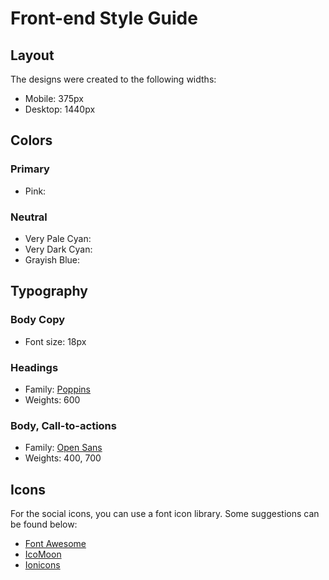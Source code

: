 # Front-end Style Guide

## Layout

The designs were created to the following widths:

- Mobile: 375px
- Desktop: 1440px

## Colors

### Primary

- Pink: 

### Neutral

- Very Pale Cyan: 
- Very Dark Cyan: 
- Grayish Blue: 

## Typography

### Body Copy

- Font size: 18px

### Headings

- Family: [Poppins](https://fonts.google.com/specimen/Poppins)
- Weights: 600

### Body, Call-to-actions

- Family: [Open Sans](https://fonts.google.com/specimen/Open+Sans)
- Weights: 400, 700

## Icons

For the social icons, you can use a font icon library. Some suggestions can be found below:

- [Font Awesome](https://fontawesome.com/)
- [IcoMoon](https://icomoon.io/)
- [Ionicons](https://ionicons.com/)
